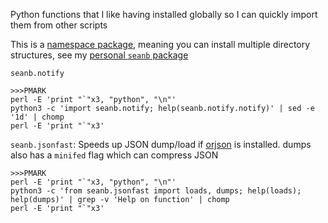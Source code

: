 Python functions that I like having installed globally so I can quickly import them from other scripts

This is a [namespace package](https://packaging.python.org/en/latest/guides/packaging-namespace-packages/), meaning you can install multiple directory structures, see my [personal `seanb` package](https://github.com/seanbreckenridge/dotfiles/tree/master/.config/seanb)

`seanb.notify`

```
>>>PMARK
perl -E 'print "`"x3, "python", "\n"'
python3 -c 'import seanb.notify; help(seanb.notify.notify)' | sed -e '1d' | chomp
perl -E 'print "`"x3'
```

`seanb.jsonfast`: Speeds up JSON dump/load if [orjson](https://github.com/ijl/orjson) is installed. dumps also has a `minifed` flag which can compress JSON

```
>>>PMARK
perl -E 'print "`"x3, "python", "\n"'
python3 -c 'from seanb.jsonfast import loads, dumps; help(loads); help(dumps)' | grep -v 'Help on function' | chomp
perl -E 'print "`"x3'
```
